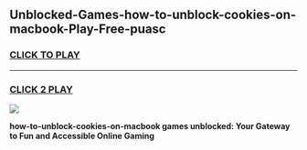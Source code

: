 
## Unblocked-Games-how-to-unblock-cookies-on-macbook-Play-Free-puasc
<h3>
<a href="https://premium76.site?title=how-to-unblock-cookies-on-macbook&ref=23A">CLICK TO PLAY</a></h3>
<hr>

<h3>
<a href="https://premium76.site?title=how-to-unblock-cookies-on-macbook&ref=23A">CLICK 2 PLAY</a>
  
</h3>

<a href="https://premium76.site?title=how-to-unblock-cookies-on-macbook&ref=23A"><img src="https://clearcache.store/games.png"></a>


**how-to-unblock-cookies-on-macbook games unblocked: Your Gateway to Fun and Accessible Online Gaming**
